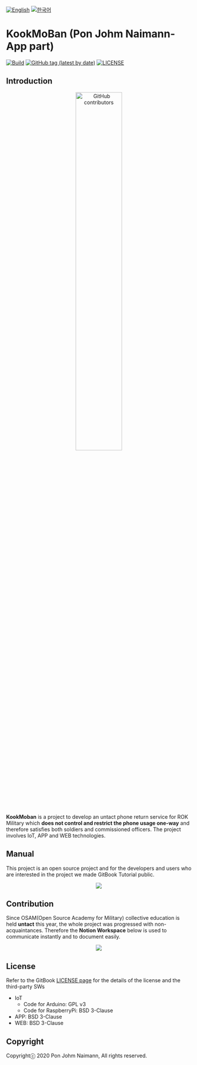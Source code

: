 [![English](https://img.shields.io/badge/-English-blue.svg?style=flat)](https://github.com/osamhack2020/APP_KookMoBanUser_PonJohmNaimann/blob/master/README_EN.md) [![한국어](https://img.shields.io/badge/-한국어-red.svg?style=flat)](https://github.com/osamhack2020/APP_KookMoBanUser_PonJohmNaimann/blob/master/README.md)

# KookMoBan (Pon Johm Naimann-App part)

[![Build](https://github.com/osamhack2020/APP_KookMoBanUser_PonJohmNaimann/workflows/Build/badge.svg)](https://github.com/osamhack2020/APP_KookMoBanUser_PonJohmNaimann/actions) [![GitHub tag (latest by date)](https://img.shields.io/github/v/tag/osamhack2020/APP_KookMoBanUser_PonJohmNaimann)](https://github.com/osamhack2020/APP_KookMoBanUser_PonJohmNaimann/releases) [![LICENSE](https://img.shields.io/github/license/osamhack2020/APP_KookMoBanUser_PonJohmNaimann)](https://github.com/osamhack2020/APP_KookMoBanUser_PonJohmNaimann/blob/master/LICENSE)

## Introduction
<p align="center">
<img alt="GitHub contributors" src="https://user-images.githubusercontent.com/32615702/97505907-21b5ad80-19bd-11eb-9d03-4959b24b4375.png" width="50%">
</p>

**KookMoban** is a project to develop an untact phone return service for ROK Military which **does not control and restrict the phone usage one-way** and therefore satisfies both soldiers and commissioned officers. The project involves IoT, APP and WEB technologies.

## Manual
This project is an open source project and for the developers and users who are interested in the project we made GitBook Tutorial public.

<p align="center">
<a href="https://kookmoban.gitbook.io/osam/">
<img src="https://img.shields.io/badge/GitBook-project_doc-blue?&style=for-the-badge&logo=github">
</a>
</p>


## Contribution
Since OSAM(Open Source Academy for Military) collective education is held **untact** this year, the whole project was progressed with non-acquaintances. Therefore the **Notion Workspace** below is used to communicate instantly and to document easily.

<p align="center">
<a href="https://www.notion.so/OSAM-265735b9b76b4bccbff7ce2c4739acd9"  target="_blank">
<img src="https://img.shields.io/badge/NOTION-team_page-green?&style=for-the-badge&logo=notion">
</a>
</p>


## License
Refer to the GitBook <a href="https://kookmoban.gitbook.io/osam/license/app">LICENSE page</a> for the details of the license and the third-party SWs

* IoT
  * Code for Arduino: GPL v3
  * Code for RaspberryPi: BSD 3-Clause
* APP: BSD 3-Clause
* WEB: BSD 3-Clause



## Copyright
Copyrightⓒ 2020 Pon Johm Naimann, All rights reserved.

